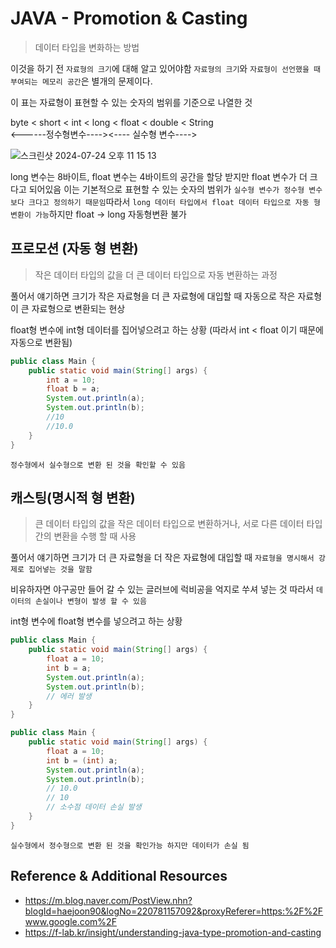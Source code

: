 # JAVA - Promotion & Casting
> 데이터 타입을 변화하는 방법

이것을 하기 전 `자료형의 크기`에 대해 알고 있어야함
`자료형의 크기`와 `자료형이 선언했을 때 부여되는 메모리 공간`은 별개의 문제이다.

이 표는 자료형이 표현할 수 있는 숫자의 범위를 기준으로 나열한 것

byte < short < int < long < float < double < String
<br/>
<------정수형변수----><---- 실수형 변수---->

![스크린샷 2024-07-24 오후 11 15 13](https://github.com/user-attachments/assets/bf6fae0f-dea8-4f99-9e9a-f3e50690d7cc)

long 변수는 8바이트, float 변수는 4바이트의 공간을 할당 받지만 float 변수가 더 크다고 되어있음 이는 기본적으로 표현할 수 있는 숫자의 범위가 `실수형 변수가 정수형 변수보다 크다고 정의하기 때문임`따라서 `long 데이터 타입에서 float 데이터 타입으로 자동 형변환이 가능`하지만 float -> long 자동형변환 불가

## 프로모션 (자동 형 변환)
> 작은 데이터 타입의 값을 더 큰 데이터 타입으로 자동 변환하는 과정

풀어서 얘기하면 크기가 작은 자료형을 더 큰 자료형에 대입할 때 자동으로 작은 자료형이 큰 자료형으로 변환되는 현상

float형 변수에 int형 데이터를 집어넣으려고 하는 상황
(따라서 int < float 이기 때문에 자동으로 변환됨)
```java
public class Main {
	public static void main(String[] args) {
		int a = 10;
		float b = a;
		System.out.println(a);
		System.out.println(b);
		//10
		//10.0
	}
}
```
`정수형에서 실수형으로 변환 된 것을 확인할 수 있음`

## 캐스팅(명시적 형 변환)
> 큰 데이터 타입의 값을 작은 데이터 타입으로 변환하거나, 서로 다른 데이터 타입 간의 변환을 수행 할 때 사용

풀어서 얘기하면 크기가 더 큰 자료형을 더 작은 자료형에 대입할 때 `자료형을 명시해서 강제로 집어넣는 것을 말함`

비유하자면 야구공만 들어 갈 수 있는 글러브에 럭비공을 억지로 쑤셔 넣는 것 따라서 `데이터의 손실이나 변형이 발생 할 수 있음`

int형 변수에 float형 변수를 넣으려고 하는 상황
```java
public class Main {
	public static void main(String[] args) {
		float a = 10;
		int b = a;
		System.out.println(a);
		System.out.println(b);
		// 에러 발생
	}
}
```

```java
public class Main {
	public static void main(String[] args) {
		float a = 10;
		int b = (int) a;
		System.out.println(a);
		System.out.println(b);
		// 10.0
		// 10
		// 소수점 데이터 손실 발생
	}
}
```
`실수형에서 정수형으로 변환 된 것을 확인가능 하지만 데이터가 손실 됨`

## Reference & Additional Resources
- https://m.blog.naver.com/PostView.nhn?blogId=haejoon90&logNo=220781157092&proxyReferer=https:%2F%2Fwww.google.com%2F
- https://f-lab.kr/insight/understanding-java-type-promotion-and-casting


